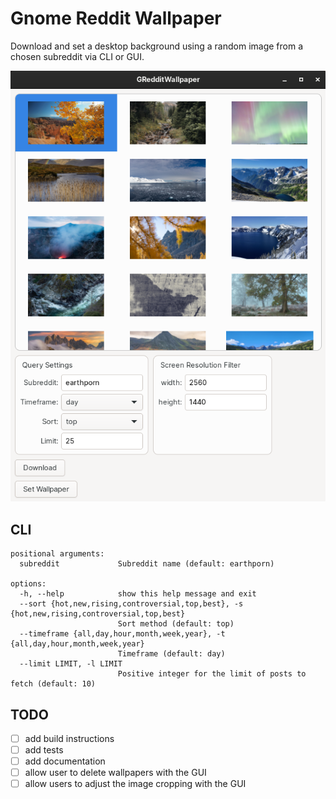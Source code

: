 # Gnome Reddit Wallpaper
Download and set a desktop background using a random image from a chosen subreddit via CLI or GUI.

![screenshot](https://raw.githubusercontent.com/ajbucci/gnome-reddit-wallpaper/main/gredditwallpaper.png)
## CLI
```
positional arguments:
  subreddit             Subreddit name (default: earthporn)

options:
  -h, --help            show this help message and exit
  --sort {hot,new,rising,controversial,top,best}, -s {hot,new,rising,controversial,top,best}
                        Sort method (default: top)
  --timeframe {all,day,hour,month,week,year}, -t {all,day,hour,month,week,year}
                        Timeframe (default: day)
  --limit LIMIT, -l LIMIT
                        Positive integer for the limit of posts to fetch (default: 10)
```
## TODO
- [ ] add build instructions
- [ ] add tests
- [ ] add documentation
- [ ] allow user to delete wallpapers with the GUI
- [ ] allow users to adjust the image cropping with the GUI
